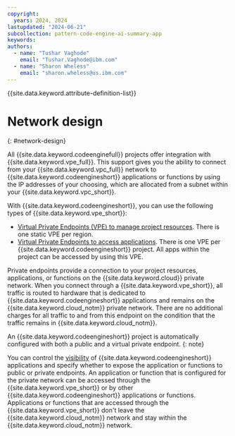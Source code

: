 ```yaml
---
copyright:
  years: 2024, 2024
lastupdated: "2024-06-21"
subcollection: pattern-code-engine-ai-summary-app
keywords:
authors:
  - name: "Tushar Vaghode"
    email: "Tushar.Vaghode@ibm.com"
  - name: "Sharon Wheless"
    email: "sharon.wheless@us.ibm.com"
---
```


{{site.data.keyword.attribute-definition-list}}

# Network design
{: #network-design}

All {{site.data.keyword.codeenginefull}} projects offer integration with {{site.data.keyword.vpe_full}}. This support gives you the ability to connect from your {{site.data.keyword.vpc_full}} network to {{site.data.keyword.codeengineshort}} applications or functions by using the IP addresses of your choosing, which are allocated from a subnet within your {{site.data.keyword.vpc_short}}.

With {{site.data.keyword.codeengineshort}}, you can use the following types of {{site.data.keyword.vpe_short}}:

* [Virtual Private Endpoints (VPE) to manage project resources](/docs/codeengine?topic=codeengine-regions#endpoints-project). There is one static VPE per region.
* [Virtual Private Endpoints to access applications](/docs/codeengine?topic=codeengine-regions#endpoints-app). There is one VPE per {{site.data.keyword.codeengineshort}} project. All apps within the project can be accessed by using this VPE.

Private endpoints provide a connection to your project resources, applications, or functions on the {{site.data.keyword.cloud}} private network. When you connect through a {{site.data.keyword.vpe_short}}, all traffic is routed to hardware that is dedicated to {{site.data.keyword.codeengineshort}} applications and remains on the {{site.data.keyword.cloud_notm}} private network. There are no additional charges for all traffic to and from this endpoint on the condition that the traffic remains in {{site.data.keyword.cloud_notm}}.

An {{site.data.keyword.codeengineshort}} project is automatically configured with both a public and a virtual private endpoint.
{: note}

You can control the [visibility](/docs/codeengine?topic=codeengine-application-workloads#optionsvisibility) of {{site.data.keyword.codeengineshort}} applications and specify whether to expose the application or functions to public or private endpoints. An application or function that is configured for the private network can be accessed through the {{site.data.keyword.vpe_short}} or by other {{site.data.keyword.codeengineshort}} applications or functions. Applications or functions that are accessed through the {{site.data.keyword.vpe_short}} don't leave the {{site.data.keyword.cloud_notm}} network and stay within the {{site.data.keyword.cloud_notm}} network.
